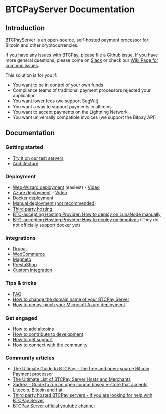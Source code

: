 # BTCPayServer Documentation

## Introduction

BTCPayServer is an open-source, self-hosted payment processor for Bitcoin and other cryptocurrencies.

If you have any issues with BTCPay, please file a [Github issue](https://github.com/btcpayserver/btcpayserver/issues).
If you have more general questions, please come on [Slack](http://slack.btcpayserver.org/) or check our [Wiki Page for common issues](https://nbitstack.com/c/btcpayserver).

This solution is for you if:

* You want to be in control of your own funds
* Compliance teams of traditional payment processors rejected your application
* You want lower fees (we support SegWit)
* You want a way to support payments in altcoins
* You want to accept payments on the Lightning Network
* You want universally compatible invoices (we support the Bitpay API)

## Documentation

### Getting started

* [Try it on our test servers](TryItOut.md)
* [Architecture](Architecture.md)

### Deployment

* [Web-Wizard deployment](https://medium.com/@BtcpayServer/launch-btcpay-server-via-web-interface-and-deploy-full-bitcoin-node-lnd-in-less-than-a-minute-dc8bc6f06a3) (easiest) - [Video](https://www.youtube.com/watch?v=NjslXYvp8bk)
* [Azure deployment](AzureDeployment.md) - [Video](https://www.youtube.com/watch?v=Bxs95BdEMHY) 
* [Docker deployment](DockerDeployment.md)
* [Manual deployment (not recommended)](ManualDeployment.md)
* [Third party hosting](ThirdPartyHosting.md)
* [BTC-accepting Hosting Provider: How to deploy on LunaNode manually](https://medium.com/@BtcpayServer/hosting-btcpayserver-on-lunanode-bf9ef5fff75b)
* ~~[BTC-accepting Hosting Provider: How to deploy on time4vps](https://medium.com/@BtcpayServer/hosting-btcpay-server-for-cheap-2b27761fdb9d)~~ (They do not officially support docker yet)

### Integrations

* [Drupal](Drupal.md)
* [WooCommerce](WooCommerce.md)
* [Magneto](https://github.com/btcpayserver/magento-plugin)
* [PrestaShop](https://github.com/btcpayserver/prestashop-plugin)
* [Custom integration](CustomIntegration.md)

### Tips & tricks

* [FAQ](FAQ.md)
* [How to change the domain name of your BTCPay Server](ChangeDomain.md)
* [How to penny-pinch your Microsoft Azure deployment](AzurePennyPinching.md)

### Get engaged

* [How to add altcoins](Altcoins.md)
* [How to contribute to development](LocalDevelopment.md)
* [How to get support](Support.md)
* [How to connect with the community](Community.md)

### Community articles

* [The Ultimate Guide to BTCPay - The free and open-source Bitcoin Payment processor](https://www.reddit.com/r/Bitcoin/comments/8f1eqf/the_ultimate_guide_to_btcpay_the_free_and/)
* [The Ultimate List of BTCPay Server Hosts and Merchants](https://bitcoinshirt.co/btcpay-stores/)
* [Xadrez - Guide to run an open source based e-store that accepts Litecoin, Bitcoin and fiat](Xadrez.md)
* [Third party hosted BTCPay servers - If you are looking for help with BTCPay Server](Managed.md)
* [BTCPay Server official youtube channel](https://www.youtube.com/channel/UCpG9WL6TJuoNfFVkaDMp9ug)
